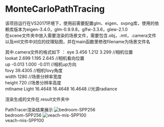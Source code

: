# MonteCarloPathTracing
该项目运行在VS2017环境下，使用前需要配置glm、eigen、svpng库，使用的依赖库版本为eigen-3.4.0，glm-0.9.9.8，glfw-3.3.6，glew-2.1.0  
在scene文件夹中放入需要渲染的场景文件，需要包含.obj，.mtl，.camera文件以及mtl文件中对应的纹理贴图，并在main函数里修改filename为场景文件名  
  
其中.camera文件的格式如下  ：
eye 3.456 1.212 3.299 //相机位置  
lookat 2.699 1.195 2.645 //相机看向位置  
up -0.013 1.000 -0.011 //相机up方向  
fovy 39.4305 //相机fovy角度  
width 1280 //场景分辨率宽度  
height 720 //场景分辨率高度  
mtlname Light 16.4648 16.4648 16.4648 //光源radiance  
  
渲染生成的文件在.result文件夹中  

PathTracer渲染结果展示
![bedroom-SPP256](https://user-images.githubusercontent.com/49404329/162612869-a46830ad-87bd-47f7-9ad7-1a823dc40e6b.png)  
bedroom-SPP256
![veach-mis-SPP100](https://user-images.githubusercontent.com/49404329/162612896-e3361e6f-d737-4975-aca9-82fcda2da1f8.png)  
veach-mis-SPP100
